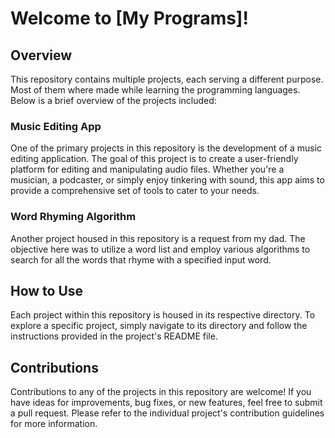 # Welcome to [My Programs]!

## Overview
This repository contains multiple projects, each serving a different purpose. Most of them where made while learning the programming languages. Below is a brief overview of the projects included:

### Music Editing App
One of the primary projects in this repository is the development of a music editing application. The goal of this project is to create a user-friendly platform for editing and manipulating audio files. Whether you're a musician, a podcaster, or simply enjoy tinkering with sound, this app aims to provide a comprehensive set of tools to cater to your needs.

### Word Rhyming Algorithm
Another project housed in this repository is a request from my dad. The objective here was to utilize a word list and employ various algorithms to search for all the words that rhyme with a specified input word.

## How to Use
Each project within this repository is housed in its respective directory. To explore a specific project, simply navigate to its directory and follow the instructions provided in the project's README file.

## Contributions
Contributions to any of the projects in this repository are welcome! If you have ideas for improvements, bug fixes, or new features, feel free to submit a pull request. Please refer to the individual project's contribution guidelines for more information.


